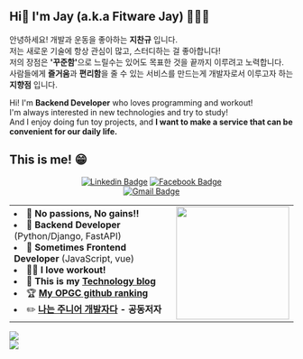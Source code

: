 ## Hi👋 I'm Jay (a.k.a Fitware Jay) 👨🏻‍💻
안녕하세요! 개발과 운동을 좋아하는 <strong>지찬규</strong> 입니다.  
저는 새로운 기술에 항상 관심이 많고, 스터디하는 걸 좋아합니다!  
저의 장점은 <strong>'꾸준함'</strong>으로 느릴수는 있어도 목표한 것을 끝까지 이루려고 노력합니다.  
사람들에게 <strong>즐거움</strong>과 <strong>편리함</strong>을 줄 수 있는 서비스를 만드는게 개발자로서 이루고자 하는 <strong>지향점</strong> 입니다.  

Hi! I'm <strong>Backend Developer</strong> who loves programming and workout!  
I'm always interested in new technologies and try to study!  
And I enjoy doing fun toy projects, and <strong>I want to make a service that can be convenient for our daily life.</strong>  
  
## This is me! 😁 
<div align=center>
	
  [![Linkedin Badge](https://img.shields.io/badge/-LinkedIn-blue?style=flat-square&logo=Linkedin&logoColor=white&link=https:/https://www.linkedin.com/in/%EC%B0%AC%EA%B7%9C-%EC%A7%80-22149a1a7/)](https://www.linkedin.com/in/%EC%B0%AC%EA%B7%9C-%EC%A7%80-22149a1a7/)
  [![Facebook Badge](https://img.shields.io/badge/facebook-1877f2?style=flat-square&logo=facebook&logoColor=white&link=https://www.facebook.com/changyu.ji.7)](https://www.facebook.com/changyu.ji.7)	
  [![Gmail Badge](https://img.shields.io/badge/Gmail-d14836?style=flat-square&logo=Gmail&logoColor=white&link=mailto:ckj9014@gmail.com)](mailto:ckj9014@gmail.com)
</div>

<table>
	<td>
		<li>🚀  <strong>No passions, No gains!!</strong></li>
		<li>💾  <strong>Backend Developer</strong> (Python/Django, FastAPI) </li>
	    	<li>🤣  <strong>Sometimes Frontend Developer</strong> (JavaScript, vue)</li>
		<li>🏋️‍♂️  <strong>I love workout!</strong></li>
		<li>📝  <strong>This is my <a href="https://jay-ji.tistory.com/">Technology blog</a></strong></li>
		<li>🏆  <strong><a href="https://www.opgc.me/#/users/Jay-Chan9yu">My OPGC github ranking<a></strong></li>
		<li>✏️  <strong><a href="https://jay-ji.tistory.com/87">나는 주니어 개발자다</a> - 공동저자</strong></li>
	</td>
	<td>
	<img width=200 src="https://img1.daumcdn.net/thumb/R1280x0/?scode=mtistory2&fname=https%3A%2F%2Fblog.kakaocdn.net%2Fdn%2FkWHCW%2FbtrinzRHo5L%2FxLbIhIzrcMmGn1GrqnMBG0%2Fimg.png">
	</td>
</table>

<div>
<a href="https://www.opgc.me/#/users/Jay-Chan9yu" target="_blank">
	<img src="https://api.opgc.me/githubs/users/JAY-Chan9yu/tag/?border=gradient" />
</a>
<br>
<img src="https://github-readme-stats.vercel.app/api?username=JAY-Chan9yu&show_icons=true&hide_title=true&theme=vue" />
</div>
